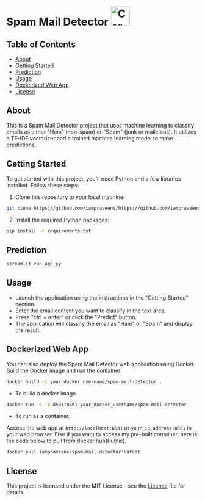 # Spam Mail Detector <img src="https://cdn-icons-png.flaticon.com/512/9275/9275788.png" alt="Car Price Prediction" width="50" height="50">

## Table of Contents
- [About](#about)
- [Getting Started](#getting-started)
- [Prediction](#prediction)
- [Usage](#usage)
- [Dockerized Web App](#dockerized-web-app)
- [License](#license)

## About
This is a Spam Mail Detector project that uses machine learning to classify emails as either "Ham" (non-spam) or "Spam" (junk or malicious). It utilizes a TF-IDF vectorizer and a trained machine learning model to make predictions.

## Getting Started
To get started with this project, you'll need Python and a few libraries installed. Follow these steps:

1. Clone this repository to your local machine:

```bash
git clone https://github.com/iampraveens/https://github.com/iampraveens/Spam-Mail-Detector.git
```
2. Install the required Python packages:

```bash
pip install -r requirements.txt
```

## Prediction

```bash
streamlit run app.py
```

## Usage
- Launch the application using the instructions in the "Getting Started" section.
- Enter the email content you want to classify in the text area.
- Press "ctrl + enter" or click the "Predict" button.
- The application will classify the email as "Ham" or "Spam" and display the result.

## Dockerized Web App
You can also deploy the Spam Mail Detector web application using Docker. Build the Docker image and run the container:
```bash
docker build -t your_docker_username/spam-mail-detector .
```
- To build a docker image.

```bash
docker run -d -p 8501:8501 your_docker_username/spam-mail-detector
```
- To run as a container.

Access the web app at `http://localhost:8501` or `your_ip_address:8501` in your web browser.
Else if you want to access my pre-built container, here is the code below to pull from docker hub(Public).
```bash
docker pull iampraveens/spam-mail-detector:latest
```

## License 
This project is licensed under the MIT License - see the [License](https://github.com/git/git-scm.com/blob/main/MIT-LICENSE.txt) file for details.
